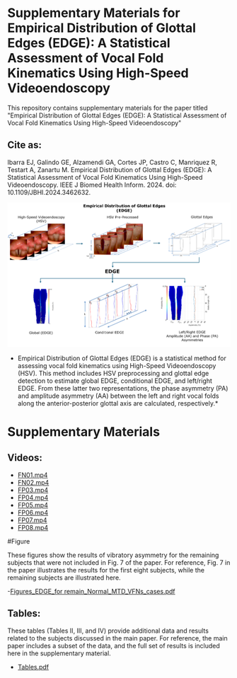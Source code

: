 # Supplementary Materials for Empirical Distribution of Glottal Edges (EDGE): A Statistical Assessment of Vocal Fold Kinematics Using High-Speed Videoendoscopy


This repository contains supplementary materials for the paper titled "Empirical Distribution of Glottal Edges (EDGE): A Statistical Assessment of Vocal Fold Kinematics Using High-Speed Videoendoscopy"
## Cite as:
Ibarra EJ, Galindo GE, Alzamendi GA, Cortes JP, Castro C, Manriquez R, Testart A, Zanartu M. Empirical Distribution of Glottal Edges (EDGE): A Statistical Assessment of Vocal Fold Kinematics Using High-Speed Videoendoscopy. IEEE J Biomed Health Inform. 2024. doi: 10.1109/JBHI.2024.3462632.


![Figure 1: Grafical Abstract](Grafical_Abstract_EDGE.png)
* Empirical Distribution of Glottal Edges (EDGE) is a statistical method for assessing vocal fold
kinematics using High-Speed Videoendoscopy (HSV). This method includes HSV preprocessing
and glottal edge detection to estimate global EDGE, conditional EDGE, and left/right EDGE. From
these latter two representations, the phase asymmetry (PA) and amplitude asymmetry (AA)
between the left and right vocal folds along the anterior-posterior glottal axis are calculated,
respectively.*

# Supplementary Materials

## Videos:

- [FN01.mp4](https://github.com/Emiroji/Empirical-Distribution-of-Glottal-Edges-EDGE-/blob/main/Videos/FN01.mp4)
- [FN02.mp4](https://github.com/Emiroji/Empirical-Distribution-of-Glottal-Edges-EDGE-/blob/main/Videos/FN02.mp4)
- [FP03.mp4](https://github.com/Emiroji/Empirical-Distribution-of-Glottal-Edges-EDGE-/blob/main/Videos/FP03.mp4)
- [FP04.mp4](https://github.com/Emiroji/Empirical-Distribution-of-Glottal-Edges-EDGE-/blob/main/Videos/FP04.mp4)
- [FP05.mp4](https://github.com/Emiroji/Empirical-Distribution-of-Glottal-Edges-EDGE-/blob/main/Videos/FP05.mp4)
- [FP06.mp4](https://github.com/Emiroji/Empirical-Distribution-of-Glottal-Edges-EDGE-/blob/main/Videos/FP06.mp4)
- [FP07.mp4](https://github.com/Emiroji/Empirical-Distribution-of-Glottal-Edges-EDGE-/blob/main/Videos/FP07.mp4)
- [FP08.mp4](https://github.com/Emiroji/Empirical-Distribution-of-Glottal-Edges-EDGE-/blob/main/Videos/FP08.mp4)

#Figure

These figures show the results of vibratory asymmetry for the remaining subjects that were not included in Fig. 7 of the paper. For reference, Fig. 7 in the paper illustrates the results for the first eight subjects, while the remaining subjects are illustrated here.

-[Figures_EDGE_for remain_Normal_MTD_VFNs_cases.pdf](https://github.com/Emiroji/Empirical-Distribution-of-Glottal-Edges-EDGE-/blob/main/Figures_EDGE_for%20remain_Normal_MTD_VFNs_cases.pdf)


## Tables:
These tables (Tables II, III, and IV) provide additional data and results related to the subjects discussed in the main paper. For reference, the main paper includes a subset of the data, and the full set of results is included here in the supplementary material.
- [Tables.pdf](https://github.com/Emiroji/Empirical-Distribution-of-Glottal-Edges-EDGE-/blob/main/Tables_II_III_and_IV.pdf)


